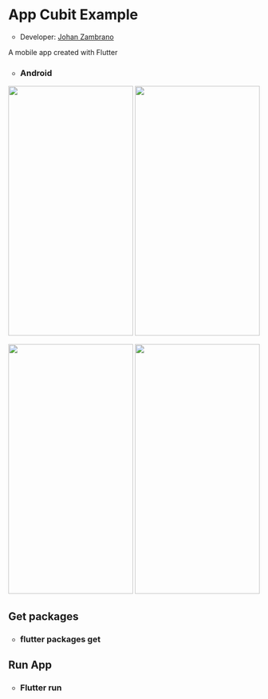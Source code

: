 <h1>App Cubit Example</h1>
<ul>
  <li type="circle">Developer: <a href="https://www.linkedin.com/in/johan-zambrano-b537501bb/">Johan Zambrano</a></li>
</ul>

A mobile app created with Flutter

<ul>
  <li type="circle"><h3>Android</h3></li>
</ul>

<p align="center">
<img src="https://user-images.githubusercontent.com/25967495/138134717-ddd9fc66-94bc-4954-bb64-c1dc300a5b73.jpg" width="250" height="500">
<img src="https://user-images.githubusercontent.com/25967495/138134725-379b9346-5086-442d-be71-285bb3bf77de.jpg" width="250" height="500">
</p>

<p align="center">
<img src="https://user-images.githubusercontent.com/25967495/138134730-4c9cf95d-714c-44fc-8941-25cc548a2d31.jpg" width="250" height="500">
<img src="https://user-images.githubusercontent.com/25967495/138134734-0487ce69-84f7-4b6c-84b9-dee91719a246.jpg" width="250" height="500">
</p>

<h2>Get packages</h2>
<ul>
  <li type="circle"><h3>flutter packages get</h3></li>
</ul>

<h2>Run App</h2>
<ul>
  <li type="circle"><h3>Flutter run</h3></li>
</ul>
